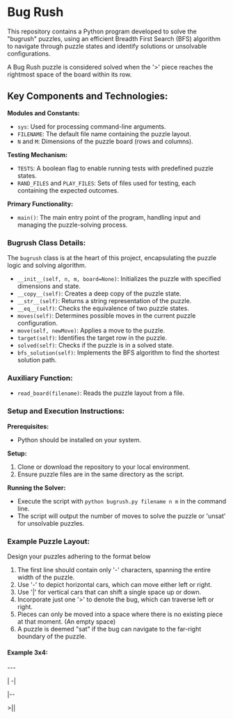 # Bug Rush

This repository contains a Python program developed to solve the "bugrush" puzzles, using an efficient Breadth First Search (BFS) algorithm to navigate through puzzle states and identify solutions or unsolvable configurations.

A Bug Rush puzzle is considered solved when the '>' piece reaches the rightmost space of the board within its row.

## Key Components and Technologies:

**Modules and Constants:**
- `sys`: Used for processing command-line arguments.
- `FILENAME`: The default file name containing the puzzle layout.
- `N` and `M`: Dimensions of the puzzle board (rows and columns).

**Testing Mechanism:**
- `TESTS`: A boolean flag to enable running tests with predefined puzzle states.
- `RAND_FILES` and `PLAY_FILES`: Sets of files used for testing, each containing the expected outcomes.

**Primary Functionality:**
- `main()`: The main entry point of the program, handling input and managing the puzzle-solving process.

### Bugrush Class Details:

The `bugrush` class is at the heart of this project, encapsulating the puzzle logic and solving algorithm.

- `__init__(self, n, m, board=None)`: Initializes the puzzle with specified dimensions and state.
- `__copy__(self)`: Creates a deep copy of the puzzle state.
- `__str__(self)`: Returns a string representation of the puzzle.
- `__eq__(self)`: Checks the equivalence of two puzzle states.
- `moves(self)`: Determines possible moves in the current puzzle configuration.
- `move(self, newMove)`: Applies a move to the puzzle.
- `target(self)`: Identifies the target row in the puzzle.
- `solved(self)`: Checks if the puzzle is in a solved state.
- `bfs_solution(self)`: Implements the BFS algorithm to find the shortest solution path.

### Auxiliary Function:

- `read_board(filename)`: Reads the puzzle layout from a file.

### Setup and Execution Instructions:

**Prerequisites:**
- Python should be installed on your system.

**Setup:**
1. Clone or download the repository to your local environment.
2. Ensure puzzle files are in the same directory as the script.

**Running the Solver:**
- Execute the script with `python bugrush.py filename n m` in the command line.
- The script will output the number of moves to solve the puzzle or 'unsat' for unsolvable puzzles.

### Example Puzzle Layout:

Design your puzzles adhering to the format below

1. The first line should contain only '-' characters, spanning the entire width of the puzzle.
2. Use '-' to depict horizontal cars, which can move either left or right.
3. Use '|' for vertical cars that can shift a single space up or down.
4. Incorporate just one '>' to denote the bug, which can traverse left or right.
5. Pieces can only be moved into a space where there is no existing piece at that moment. (An empty space)
6. A puzzle is deemed "sat" if the bug can navigate to the far-right boundary of the puzzle.

#### Example 3x4:

\---

| -|

|--

\>||


&nbsp;


